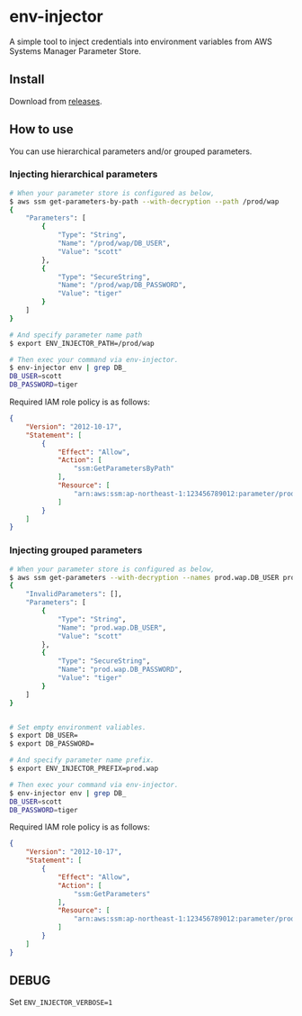 # env-injector

A simple tool to inject credentials into environment variables from AWS Systems Manager Parameter Store.


## Install

Download from [releases](https://github.com/okzk/env-injector/releases).

## How to use

You can use hierarchical parameters and/or grouped parameters.

### Injecting hierarchical parameters

``` bash
# When your parameter store is configured as below,
$ aws ssm get-parameters-by-path --with-decryption --path /prod/wap
{
    "Parameters": [
        {
            "Type": "String",
            "Name": "/prod/wap/DB_USER",
            "Value": "scott"
        },
        {
            "Type": "SecureString",
            "Name": "/prod/wap/DB_PASSWORD",
            "Value": "tiger"
        }
    ]
}

# And specify parameter name path
$ export ENV_INJECTOR_PATH=/prod/wap

# Then exec your command via env-injector.
$ env-injector env | grep DB_
DB_USER=scott
DB_PASSWORD=tiger
```

Required IAM role policy is as follows:

```json
{
    "Version": "2012-10-17",
    "Statement": [
        {
            "Effect": "Allow",
            "Action": [
                "ssm:GetParametersByPath"
            ],
            "Resource": [
                "arn:aws:ssm:ap-northeast-1:123456789012:parameter/prod/wap"
            ]
        }
    ]
}
``` 


### Injecting grouped parameters

``` bash
# When your parameter store is configured as below,
$ aws ssm get-parameters --with-decryption --names prod.wap.DB_USER prod.wap.DB_PASSWORD
{
    "InvalidParameters": [],
    "Parameters": [
        {
            "Type": "String",
            "Name": "prod.wap.DB_USER",
            "Value": "scott"
        },
        {
            "Type": "SecureString",
            "Name": "prod.wap.DB_PASSWORD",
            "Value": "tiger"
        }
    ]
}


# Set empty environment valiables.
$ export DB_USER=
$ export DB_PASSWORD=

# And specify parameter name prefix.
$ export ENV_INJECTOR_PREFIX=prod.wap

# Then exec your command via env-injector.
$ env-injector env | grep DB_
DB_USER=scott
DB_PASSWORD=tiger
```

Required IAM role policy is as follows:

```json
{
    "Version": "2012-10-17",
    "Statement": [
        {
            "Effect": "Allow",
            "Action": [
                "ssm:GetParameters"
            ],
            "Resource": [
                "arn:aws:ssm:ap-northeast-1:123456789012:parameter/prod.wap.*"
            ]
        }
    ]
}
``` 


## DEBUG

Set `ENV_INJECTOR_VERBOSE=1`
